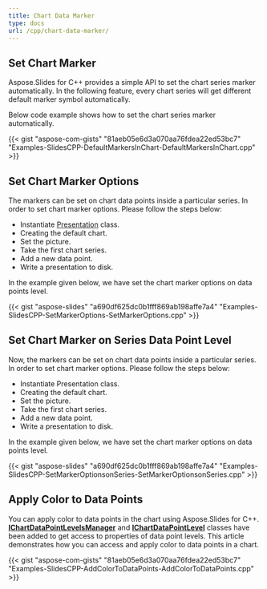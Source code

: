 ```yaml
---
title: Chart Data Marker
type: docs
url: /cpp/chart-data-marker/
---
```


## **Set Chart Marker**
Aspose.Slides for C++ provides a simple API to set the chart series marker automatically. In the following feature, every chart series will get different default marker symbol automatically.

Below code example shows how to set the chart series marker automatically.

{{< gist "aspose-com-gists" "81aeb05e6d3a070aa76fdea22ed53bc7" "Examples-SlidesCPP-DefaultMarkersInChart-DefaultMarkersInChart.cpp" >}}


## **Set Chart Marker Options**
The markers can be set on chart data points inside a particular series. In order to set chart marker options. Please follow the steps below:

- Instantiate [Presentation](https://reference.aspose.com/slides/net/aspose.slides/presentation) class.
- Creating the default chart.
- Set the picture.
- Take the first chart series.
- Add a new data point.
- Write a presentation to disk.

In the example given below, we have set the chart marker options on data points level.

{{< gist "aspose-slides" "a690df625dc0b1fff869ab198affe7a4" "Examples-SlidesCPP-SetMarkerOptions-SetMarkerOptions.cpp" >}}


## **Set Chart Marker on Series Data Point Level**
Now, the markers can be set on chart data points inside a particular series. In order to set chart marker options. Please follow the steps below:

- Instantiate Presentation class.
- Creating the default chart.
- Set the picture.
- Take the first chart series.
- Add a new data point.
- Write a presentation to disk.

In the example given below, we have set the chart marker options on data points level.

{{< gist "aspose-slides" "a690df625dc0b1fff869ab198affe7a4" "Examples-SlidesCPP-SetMarkerOptionsonSeries-SetMarkerOptionsonSeries.cpp" >}}



## **Apply Color to Data Points**
You can apply color to data points in the chart using Aspose.Slides for C++. [**IChartDataPointLevelsManager**](https://reference.aspose.com/slides/cpp/class/aspose.slides.charts.i_chart_data_point_levels_manager) and **[IChartDataPointLevel](https://reference.aspose.com/slides/cpp/class/aspose.slides.charts.i_chart_data_point_level)** classes have been added to get access to properties of data point levels. This article demonstrates how you can access and apply color to data points in a chart.

{{< gist "aspose-com-gists" "81aeb05e6d3a070aa76fdea22ed53bc7" "Examples-SlidesCPP-AddColorToDataPoints-AddColorToDataPoints.cpp" >}}
